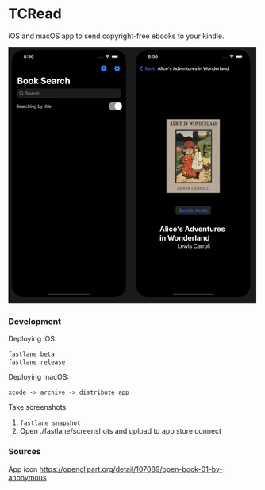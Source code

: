 # TCRead

iOS and macOS app to send copyright-free ebooks to your kindle.

<img src="TCReadiPhoneScreenshots.png" alt="TCRead app screenshots" width="500">

### Development

Deploying iOS:

```
fastlane beta
fastlane release
```

Deploying macOS:

```
xcode -> archive -> distribute app
```

Take screenshots:

1. `fastlane snapshot`
1. Open ./fastlane/screenshots and upload to app store connect

### Sources

App icon https://openclipart.org/detail/107089/open-book-01-by-anonymous
